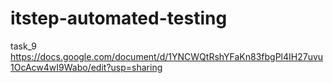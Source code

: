 # itstep-automated-testing

task_9
https://docs.google.com/document/d/1YNCWQtRshYFaKn83fbgPl4IH27uvu1OcAcw4wI9Wabo/edit?usp=sharing

